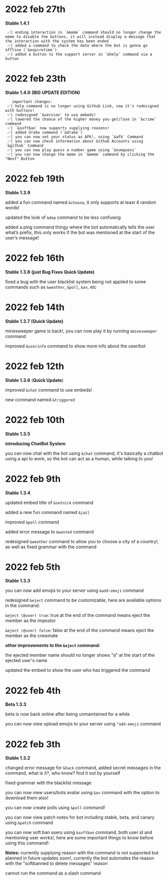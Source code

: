 # 2022 feb 27th
**Stable 1.4.1**
```
 ✅| ending interaction in `&meme` command should no longer change the meme to disable the buttons, it will instead display a message that the interaction with the system has been ended
 ✅| added a command to check the date where the bot is gonna go offline (`&expiretime`)
 ✅| added a button to the support server in `&help` command via a button
```
# 2022 feb 23th
**Stable 1.4.0** **(BIG UPDATE EDITION)**

```
   important changes:
 ✅| help command is no longer using Github Link, now it's redesigned with buttons!
 ✅| redesigned `&version` to use embeds!
 ✅| lowered the chance of the higher money you get/lose in `&crime` command
 ✅| `&softban` now supports supplying reasons!
 ✅| added drake command (`&drake`)
 ✅| you can now set your status as AFK!, using `&afk` Command
 ✅| you can now check information about Github Accounts using `&github` Command
 ✅| you can now play guess a number game using `&numguess`
 ✅| you can now change the meme in `&meme` command by clicking the "Next" Button
 ```
# 2022 feb 19th
**Stable 1.3.9**

added a fun command named `&choose`, it only supports at least 4 random words!

updated the look of `&dep` command to be less confusing 

added a ping command thingy where the bot automatically tells the user what’s prefix, this only works if the bot was mentioned at the start of the user’s message!

# 2022 feb 16th
**Stable 1.3.8** **(just Bug Fixes Quick Update)**

fixed a bug with the user blacklist system being not applied to some commands such as `&weather`, `&poll`, `&av`, etc

# 2022 feb 14th
**Stable 1.3.7** **(Quick Update)**


minesweeper game is back!, you can now play it by running `&minesweeper` command

improved `&userinfo` command to show more info about the user/bot 

# 2022 feb 12th
**Stable 1.3.6** (**Quick Update**)


improved `&chat` command to use embeds!

new command named `&triggered`

# 2022 feb 10th

**Stable 1.3.5**

**introducing ChatBot System**

you can now chat with the bot using `&chat` command, it's basically a chatbot using a api to work, so the bot can act as a human, while talking to you!
# 2022 feb 9th

**Stable 1.3.4**

updated embed title of `&setnick` command

added a new fun command named `&jail`

improved `&poll` command

added error message to `&wasted` command

redesigned `&weather` command to allow you to choose a city of a country!, as well as fixed grammar with the command

# 2022 feb 5th

**Stable 1.3.3**

you can now add emojis to your server using `&add-emoji` command

redesigned `&eject` command to be customizable, here are available options in the command:

`&eject (@user) true`: true at the end of the command means eject the member as the impostor

`&eject (@user) false`: false at the end of the command means eject the member as the crewmate

**other improvements to the `&eject` command:**

the ejected member name should no longer shows "`@`" at the start of the ejected user's name

updated the embed to show the user who has triggered the command

# 2022 feb 4th

**Beta 1.3.3**

beta is now back online after being unmaintained for a while

you can now view upload emojis to your server using `^add-emoji` command


# 2022 feb 3th

**Stable 1.3.2**

changed error message for `&hack` command, added secret messages in the command, what is it?, who know? find it out by yourself

fixed grammar with the blacklist message

you can now view users/bots avatar using `&av` command with the option to download them also!

you can now create polls using `&poll` command!

you can now view patch notes for bot including stable, beta, and canary using `&patch` command

you can now soft ban users using `&softban` command, both user id and mentioning user works!, here are some important things to know before using this command!:

**Notes:**
currently supplying reason with the command is not supported but planned in future updates soon!, currently the bot automates the reason with the "softbanned to delete messages" reason

cannot run the command as a slash command

